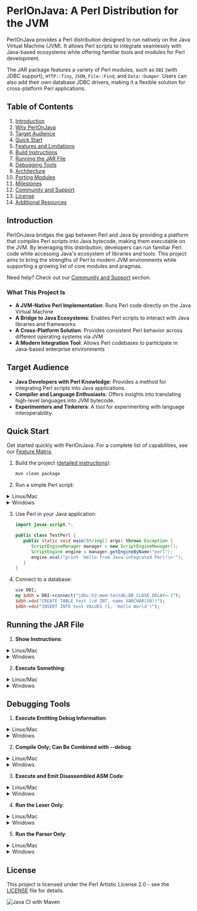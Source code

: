 # PerlOnJava: A Perl Distribution for the JVM

PerlOnJava provides a Perl distribution designed to run natively on the Java Virtual Machine (JVM).
It allows Perl scripts to integrate seamlessly with Java-based ecosystems while offering familiar tools and modules for Perl development.

The JAR package features a variety of Perl modules, such as `DBI` (with JDBC support), `HTTP::Tiny`, `JSON`, `File::Find`, and `Data::Dumper`.
Users can also add their own database JDBC drivers, making it a flexible solution for cross-platform Perl applications.

## Table of Contents

1. [Introduction](#introduction)
2. [Why PerlOnJava](docs/WHY_PERLONJAVA.md)
3. [Target Audience](#target-audience)
4. [Quick Start](#quick-start)
5. [Features and Limitations](docs/FEATURE_MATRIX.md)
6. [Build Instructions](docs/BUILD.md)
7. [Running the JAR File](#running-the-jar-file)
8. [Debugging Tools](#debugging-tools)
9. [Architecture](docs/ARCHITECTURE.md)
10. [Porting Modules](docs/PORTING_MODULES.md)
11. [Milestones](MILESTONES.md)
12. [Community and Support](docs/SUPPORT.md)
13. [License](#license)
14. [Additional Resources](docs/RESOURCES.md)

## Introduction

PerlOnJava bridges the gap between Perl and Java by providing a platform that compiles Perl scripts into Java bytecode, making them executable on the JVM.
By leveraging this distribution, developers can run familiar Perl code while accessing Java's ecosystem of libraries and tools.
This project aims to bring the strengths of Perl to modern JVM environments while supporting a growing list of core modules and pragmas.

Need help? Check out our [Community and Support](docs/SUPPORT.md) section.

### What This Project Is

- **A JVM-Native Perl Implementation**: Runs Perl code directly on the Java Virtual Machine
- **A Bridge to Java Ecosystems**: Enables Perl scripts to interact with Java libraries and frameworks
- **A Cross-Platform Solution**: Provides consistent Perl behavior across different operating systems via JVM
- **A Modern Integration Tool**: Allows Perl codebases to participate in Java-based enterprise environments

## Target Audience

- **Java Developers with Perl Knowledge**: Provides a method for integrating Perl scripts into Java applications.
- **Compiler and Language Enthusiasts**: Offers insights into translating high-level languages into JVM bytecode.
- **Experimenters and Tinkerers**: A tool for experimenting with language interoperability.


## Quick Start

Get started quickly with PerlOnJava. For a complete list of capabilities, see our [Feature Matrix](docs/FEATURE_MATRIX.md).

1. Build the project ([detailed instructions](docs/BUILD.md)):
   ```bash
   mvn clean package
   ```

2. Run a simple Perl script:

<details>
<summary>Linux/Mac</summary>

```bash
./jperl -E 'say "Hello World"'
```
</details>

<details>
<summary>Windows</summary>

```bash
jperl -E "say 'Hello World'"
```
</details>

3. Use Perl in your Java application:
   ```java
   import javax.script.*;
   
   public class TestPerl {
      public static void main(String[] args) throws Exception {
         ScriptEngineManager manager = new ScriptEngineManager();
         ScriptEngine engine = manager.getEngineByName("perl");
         engine.eval("print 'Hello from Java-integrated Perl!\n'");
      }
   }
   ```

4. Connect to a database:
   ```perl
   use DBI;
   my $dbh = DBI->connect("jdbc:h2:mem:testdb;DB_CLOSE_DELAY=-1");
   $dbh->do("CREATE TABLE test (id INT, name VARCHAR(50))");
   $dbh->do("INSERT INTO test VALUES (1, 'Hello World')");
   ```

## Running the JAR File

1. **Show Instructions**:
<details>
<summary>Linux/Mac</summary>

```bash
./jperl --help
```
</details>

<details>
<summary>Windows</summary>

```bash
jperl --help
```
</details>

2. **Execute Something**:
<details>
<summary>Linux/Mac</summary>

```bash
./jperl -E 'print 123'
```
</details>

<details>
<summary>Windows</summary>

```bash
jperl -E "print 123"
```
</details>

## Debugging Tools

1. **Execute Emitting Debug Information**:
<details>
<summary>Linux/Mac</summary>

```bash
./jperl --debug -E 'print 123'
```
</details>

<details>
<summary>Windows</summary>

```bash
jperl --debug -E "print 123"
```
</details>

2. **Compile Only; Can Be Combined with --debug**:
<details>
<summary>Linux/Mac</summary>

```bash
./jperl -c -E 'print 123'
./jperl --debug -c -E 'print 123'
```
</details>

<details>
<summary>Windows</summary>

```bash
jperl -c -E "print 123"
jperl --debug -c -E "print 123"
```
</details>

3. **Execute and Emit Disassembled ASM Code**:
<details>
<summary>Linux/Mac</summary>

```bash
./jperl --disassemble -E 'print 123'
```
</details>

<details>
<summary>Windows</summary>

```bash
jperl --disassemble -E "print 123"
```
</details>

4. **Run the Lexer Only**:
<details>
<summary>Linux/Mac</summary>

```bash
./jperl --tokenize -E 'print 123'
```
</details>

<details>
<summary>Windows</summary>

```bash
jperl --tokenize -E "print 123"
```
</details>

5. **Run the Parser Only**:
<details>
<summary>Linux/Mac</summary>

```bash
./jperl --parse -E 'print 123'
```
</details>

<details>
<summary>Windows</summary>

```bash
jperl --parse -E "print 123"
```
</details>

## License

This project is licensed under the Perl Artistic License 2.0 - see the [LICENSE](LICENSE.md) file for details.

![Java CI with Maven](https://github.com/fglock/PerlOnJava/workflows/Java%20CI%20with%20Maven/badge.svg)

